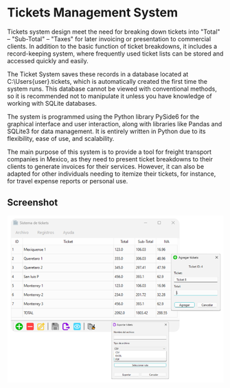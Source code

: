 # Tickets Management System

Tickets system design meet the need for breaking down tickets into "Total" – "Sub-Total" – "Taxes" for later invoicing or presentation to commercial clients. In addition to the basic function of ticket breakdowns, it includes a record-keeping system, where frequently used ticket lists can be stored and accessed quickly and easily.

The Ticket System saves these records in a database located at C:\Users\{user}\.tickets, which is automatically created the first time the system runs. This database cannot be viewed with conventional methods, so it is recommended not to manipulate it unless you have knowledge of working with SQLite databases.

The system is programmed using the Python library PySide6 for the graphical interface and user interaction, along with libraries like Pandas and SQLite3 for data management. It is entirely written in Python due to its flexibility, ease of use, and scalability.

The main purpose of this system is to provide a tool for freight transport companies in Mexico, as they need to present ticket breakdowns to their clients to generate invoices for their services. However, it can also be adapted for other individuals needing to itemize their tickets, for instance, for travel expense reports or personal use.

## Screenshot

![1726106924530](image/README/1726106924530.png)

